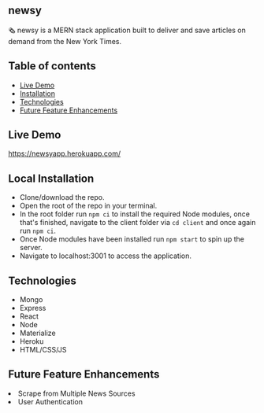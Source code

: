 ## newsy
🗞 newsy is a MERN stack application built to deliver and save articles on demand from the New York Times.


## Table of contents
  * [Live Demo](#live)
  * [Installation](#installation)
  * [Technologies](#technologies)
  * [Future Feature Enhancements](#feature-enhancements)

## <a name="live"></a> Live Demo
https://newsyapp.herokuapp.com/

## <a name="installation"></a> Local Installation
- Clone/download the repo.
- Open the root of the repo in your terminal.
- In the root folder run `npm ci` to install the required Node modules, once that's finished, navigate to the client folder via `cd client` and once again run `npm ci`.
- Once Node modules have been installed run `npm start` to spin up the server.
- Navigate to localhost:3001 to access the application.

## <a name="technologies"></a> Technologies
- Mongo
- Express
- React
- Node
- Materialize
- Heroku
- HTML/CSS/JS

## <a name="feature-enhancements"></a> Future Feature Enhancements
<li>Scrape from Multiple News Sources</li>
<li>User Authentication</li>

